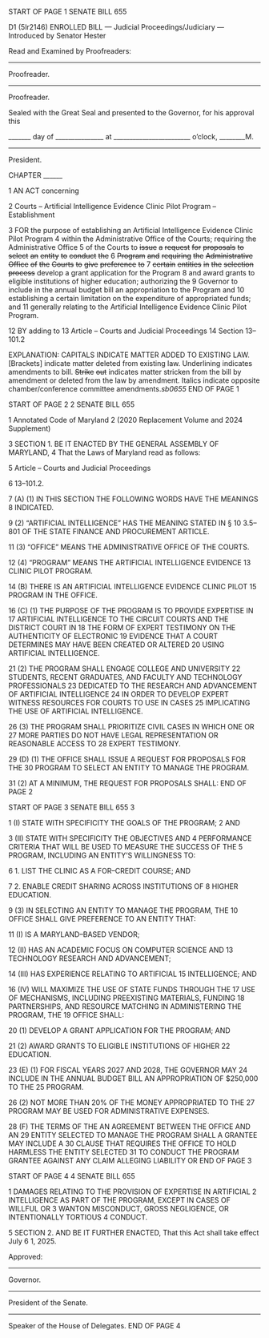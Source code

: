 START OF PAGE 1
SENATE BILL 655

D1 (5lr2146)
ENROLLED BILL
— Judicial Proceedings/Judiciary —
Introduced by Senator Hester

Read and Examined by Proofreaders:

_______________________________________________
Proofreader.
_______________________________________________
Proofreader.

Sealed with the Great Seal and presented to the Governor, for his approval this

_______ day of _______________ at ________________________ o’clock, ________M.

______________________________________________
President.

CHAPTER ______

1 AN ACT concerning

2 Courts – Artificial Intelligence Evidence Clinic Pilot Program – Establishment

3 FOR the purpose of establishing an Artificial Intelligence Evidence Clinic Pilot Program
4 within the Administrative Office of the Courts; requiring the Administrative Office
5 of the Courts to ~~issue~~ ~~a~~ ~~request~~ ~~for~~ ~~proposals~~ ~~to~~ ~~select~~ ~~an~~ ~~entity~~ ~~to~~ ~~conduct~~ ~~the~~
6 ~~Program~~ ~~and~~ ~~requiring~~ ~~the~~ ~~Administrative~~ ~~Office~~ ~~of~~ ~~the~~ ~~Courts~~ ~~to~~ ~~give~~ ~~preference~~ ~~to~~
7 ~~certain~~ ~~entities~~ ~~in~~ ~~the~~ ~~selection~~ ~~process~~ develop a grant application for the Program
8 and award grants to eligible institutions of higher education; authorizing the
9 Governor to include in the annual budget bill an appropriation to the Program and
10 establishing a certain limitation on the expenditure of appropriated funds; and
11 generally relating to the Artificial Intelligence Evidence Clinic Pilot Program.

12 BY adding to
13 Article – Courts and Judicial Proceedings
14 Section 13–101.2

EXPLANATION: CAPITALS INDICATE MATTER ADDED TO EXISTING LAW.
[Brackets] indicate matter deleted from existing law.
Underlining indicates amendments to bill.
~~Strike~~ ~~out~~ indicates matter stricken from the bill by amendment or deleted from the law by
amendment.
Italics indicate opposite chamber/conference committee amendments.*sb0655*
END OF PAGE 1

START OF PAGE 2
2 SENATE BILL 655

1 Annotated Code of Maryland
2 (2020 Replacement Volume and 2024 Supplement)

3 SECTION 1. BE IT ENACTED BY THE GENERAL ASSEMBLY OF MARYLAND,
4 That the Laws of Maryland read as follows:

5 Article – Courts and Judicial Proceedings

6 13–101.2.

7 (A) (1) IN THIS SECTION THE FOLLOWING WORDS HAVE THE MEANINGS
8 INDICATED.

9 (2) “ARTIFICIAL INTELLIGENCE” HAS THE MEANING STATED IN §
10 3.5–801 OF THE STATE FINANCE AND PROCUREMENT ARTICLE.

11 (3) “OFFICE” MEANS THE ADMINISTRATIVE OFFICE OF THE COURTS.

12 (4) “PROGRAM” MEANS THE ARTIFICIAL INTELLIGENCE EVIDENCE
13 CLINIC PILOT PROGRAM.

14 (B) THERE IS AN ARTIFICIAL INTELLIGENCE EVIDENCE CLINIC PILOT
15 PROGRAM IN THE OFFICE.

16 (C) (1) THE PURPOSE OF THE PROGRAM IS TO PROVIDE EXPERTISE IN
17 ARTIFICIAL INTELLIGENCE TO THE CIRCUIT COURTS AND THE DISTRICT COURT IN
18 THE FORM OF EXPERT TESTIMONY ON THE AUTHENTICITY OF ELECTRONIC
19 EVIDENCE THAT A COURT DETERMINES MAY HAVE BEEN CREATED OR ALTERED
20 USING ARTIFICIAL INTELLIGENCE.

21 (2) THE PROGRAM SHALL ENGAGE COLLEGE AND UNIVERSITY
22 STUDENTS, RECENT GRADUATES, AND FACULTY AND TECHNOLOGY PROFESSIONALS
23 DEDICATED TO THE RESEARCH AND ADVANCEMENT OF ARTIFICIAL INTELLIGENCE
24 IN ORDER TO DEVELOP EXPERT WITNESS RESOURCES FOR COURTS TO USE IN CASES
25 IMPLICATING THE USE OF ARTIFICIAL INTELLIGENCE.

26 (3) THE PROGRAM SHALL PRIORITIZE CIVIL CASES IN WHICH ONE OR
27 MORE PARTIES DO NOT HAVE LEGAL REPRESENTATION OR REASONABLE ACCESS TO
28 EXPERT TESTIMONY.

29 (D) (1) THE OFFICE SHALL ISSUE A REQUEST FOR PROPOSALS FOR THE
30 PROGRAM TO SELECT AN ENTITY TO MANAGE THE PROGRAM.

31 (2) AT A MINIMUM, THE REQUEST FOR PROPOSALS SHALL:
END OF PAGE 2

START OF PAGE 3
SENATE BILL 655 3

1 (I) STATE WITH SPECIFICITY THE GOALS OF THE PROGRAM;
2 AND

3 (II) STATE WITH SPECIFICITY THE OBJECTIVES AND
4 PERFORMANCE CRITERIA THAT WILL BE USED TO MEASURE THE SUCCESS OF THE
5 PROGRAM, INCLUDING AN ENTITY’S WILLINGNESS TO:

6 1. LIST THE CLINIC AS A FOR–CREDIT COURSE; AND

7 2. ENABLE CREDIT SHARING ACROSS INSTITUTIONS OF
8 HIGHER EDUCATION.

9 (3) IN SELECTING AN ENTITY TO MANAGE THE PROGRAM, THE
10 OFFICE SHALL GIVE PREFERENCE TO AN ENTITY THAT:

11 (I) IS A MARYLAND–BASED VENDOR;

12 (II) HAS AN ACADEMIC FOCUS ON COMPUTER SCIENCE AND
13 TECHNOLOGY RESEARCH AND ADVANCEMENT;

14 (III) HAS EXPERIENCE RELATING TO ARTIFICIAL
15 INTELLIGENCE; AND

16 (IV) WILL MAXIMIZE THE USE OF STATE FUNDS THROUGH THE
17 USE OF MECHANISMS, INCLUDING PREEXISTING MATERIALS, FUNDING
18 PARTNERSHIPS, AND RESOURCE MATCHING IN ADMINISTERING THE PROGRAM, THE
19 OFFICE SHALL:

20 (1) DEVELOP A GRANT APPLICATION FOR THE PROGRAM; AND

21 (2) AWARD GRANTS TO ELIGIBLE INSTITUTIONS OF HIGHER
22 EDUCATION.

23 (E) (1) FOR FISCAL YEARS 2027 AND 2028, THE GOVERNOR MAY
24 INCLUDE IN THE ANNUAL BUDGET BILL AN APPROPRIATION OF $250,000 TO THE
25 PROGRAM.

26 (2) NOT MORE THAN 20% OF THE MONEY APPROPRIATED TO THE
27 PROGRAM MAY BE USED FOR ADMINISTRATIVE EXPENSES.

28 (F) THE TERMS OF THE AN AGREEMENT BETWEEN THE OFFICE AND AN
29 ENTITY SELECTED TO MANAGE THE PROGRAM SHALL A GRANTEE MAY INCLUDE A
30 CLAUSE THAT REQUIRES THE OFFICE TO HOLD HARMLESS THE ENTITY SELECTED
31 TO CONDUCT THE PROGRAM GRANTEE AGAINST ANY CLAIM ALLEGING LIABILITY OR
END OF PAGE 3

START OF PAGE 4
4 SENATE BILL 655

1 DAMAGES RELATING TO THE PROVISION OF EXPERTISE IN ARTIFICIAL
2 INTELLIGENCE AS PART OF THE PROGRAM, EXCEPT IN CASES OF WILLFUL OR
3 WANTON MISCONDUCT, GROSS NEGLIGENCE, OR INTENTIONALLY TORTIOUS
4 CONDUCT.

5 SECTION 2. AND BE IT FURTHER ENACTED, That this Act shall take effect July
6 1, 2025.

Approved:

________________________________________________________________________________
Governor.

________________________________________________________________________________
President of the Senate.

________________________________________________________________________________
Speaker of the House of Delegates.
END OF PAGE 4